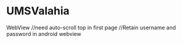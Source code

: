 # UMSValahia

WebView
//need auto-scroll top in first page
//Retain username and password in android webview
